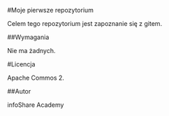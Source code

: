#Moje pierwsze repozytorium

Celem tego repozytorium jest zapoznanie się z gitem.

##Wymagania

Nie ma żadnych.

#Licencja

Apache Commos 2.

##Autor

infoShare Academy
